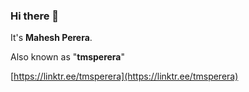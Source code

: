 ### Hi there 👋

<!--
**tmsperera/tmsperera** is a ✨ _special_ ✨ repository because its `README.md` (this file) appears on your GitHub profile.

Here are some ideas to get you started:

- 🔭 I’m currently working on ...
- 🌱 I’m currently learning ...
- 👯 I’m looking to collaborate on ...
- 🤔 I’m looking for help with ...
- 💬 Ask me about ...
- 📫 How to reach me: ...
- 😄 Pronouns: ...
- ⚡ Fun fact: ...
-->


It's **Mahesh Perera**.

Also known as "**tmsperera**"

[https://linktr.ee/tmsperera](https://linktr.ee/tmsperera)
